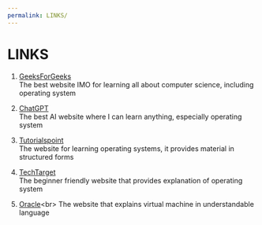 ```yaml
---
permalink: LINKS/
---
```


# LINKS

1. [GeeksForGeeks](https://www.geeksforgeeks.org/what-is-an-operating-system/)<br>
The best website IMO for learning all about computer science, including operating system

2. [ChatGPT](https://chat.openai.com/)<br>
The best AI website where I can learn anything, especially operating system

3. [Tutorialspoint](https://www.tutorialspoint.com/operating_system/index.htm)<br>
The website for learning operating systems, it provides material in structured forms

4. [TechTarget](https://www.techtarget.com/whatis/definition/operating-system-OS)<br>
The beginner friendly website that provides explanation of operating system

5. [Oracle](https://www.oracle.com/id/cloud/compute/virtual-machines/what-is-virtual-machine/#:~:text=Oracle%20VM%20gives%20users%20the,deployed%2C%20with%20support%20from%20Oracle.)<br>
The website that explains virtual machine in understandable language 
